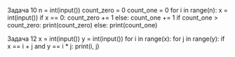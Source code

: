 Задача 10
n = int(input())
count_zero = 0
count_one = 0
for i in range(n):
x = int(input())
if x == 0:
count_zero += 1
else:
count_one += 1
if count_one > count_zero:
print(count_zero)
else:
print(count_one)

Задача 12
x = int(input())
y = int(input())
for i in range(x):
for j in range(y):
if x == i + j and y == i * j:
print(i, j)
